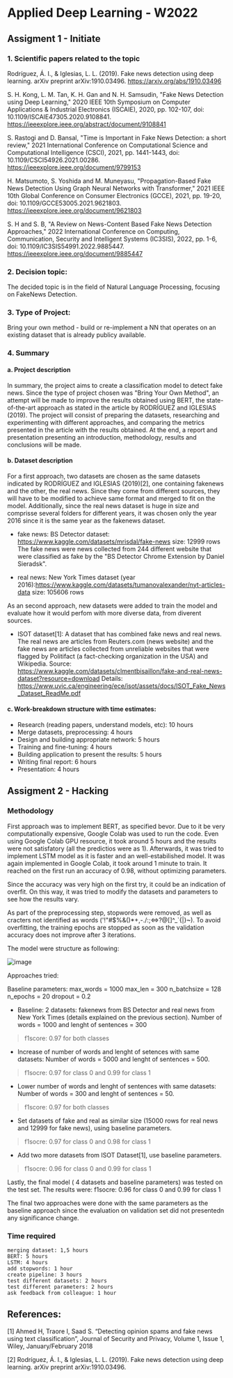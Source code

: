 # Applied Deep Learning - W2022

## Assigment 1 - Initiate

### 1. Scientific papers related to the topic

Rodríguez, Á. I., & Iglesias, L. L. (2019). Fake news detection using deep learning. arXiv preprint arXiv:1910.03496.
https://arxiv.org/abs/1910.03496

S. H. Kong, L. M. Tan, K. H. Gan and N. H. Samsudin, "Fake News Detection using Deep Learning," 2020 IEEE 10th Symposium on Computer Applications & Industrial Electronics (ISCAIE), 2020, pp. 102-107, doi: 10.1109/ISCAIE47305.2020.9108841.
https://ieeexplore.ieee.org/abstract/document/9108841

S. Rastogi and D. Bansal, "Time is Important in Fake News Detection: a short review," 2021 International Conference on Computational Science and Computational Intelligence (CSCI), 2021, pp. 1441-1443, doi: 10.1109/CSCI54926.2021.00286.
https://ieeexplore.ieee.org/document/9799153

H. Matsumoto, S. Yoshida and M. Muneyasu, "Propagation-Based Fake News Detection Using Graph Neural Networks with Transformer," 2021 IEEE 10th Global Conference on Consumer Electronics (GCCE), 2021, pp. 19-20, doi: 10.1109/GCCE53005.2021.9621803.
https://ieeexplore.ieee.org/document/9621803

S. H and S. B, "A Review on News-Content Based Fake News Detection Approaches," 2022 International Conference on Computing, Communication, Security and Intelligent Systems (IC3SIS), 2022, pp. 1-6, doi: 10.1109/IC3SIS54991.2022.9885447.
https://ieeexplore.ieee.org/document/9885447

### 2. Decision topic:
The decided topic is in the field of Natural Language Processing, focusing on FakeNews Detection.

### 3. Type of Project:
Bring your own method - build or re-implement a NN that operates on an existing dataset that is already publicy available.

### 4. Summary
#### a. Project description

In summary, the project aims to create a classification model to detect fake news. Since the type of project chosen was "Bring Your Own Method", an attempt will be made to improve the results obtained using BERT, the state-of-the-art approach as stated in the article by RODRÍGUEZ and IGLESIAS (2019). The project will consist of preparing the datasets, researching and experimenting with different approaches, and comparing the metrics presented in the article with the results obtained. At the end, a report and presentation presenting an introduction, methodology, results and conclusions will be made.

#### b. Dataset description

For a first approach, two datasets are chosen as the same datasets indicated by RODRÍGUEZ and IGLESIAS (2019)[2], one containing fakenews and the other, the real news. Since they come from different sources, they will have to be modified to achieve same format and merged to fit on the model. Additionally, since the real news dataset is huge in size and comprisse several folders for different years, it was chosen only the year 2016 since it is the same year as the fakenews dataset.

* fake news: BS Detector dataset: https://www.kaggle.com/datasets/mrisdal/fake-news size: 12999 rows
The fake news were news collected from 244 different website that were classified as fake by the "BS Detector Chrome Extension by Daniel Sieradsk".

* real news: New York Times dataset (year 2016):https://www.kaggle.com/datasets/tumanovalexander/nyt-articles-data size: 105606 rows

As an second approach, new datasets were added to train the model and evaluate how it would perfom with more diverse data, from diverent sources.

* ISOT dataset[1]: A dataset that has combined fake news and real news. The real news are articles from Reuters.com (news website) and the fake news are articles collected from unreliable websites that were flagged by Politifact (a fact-checking organization in the USA) and Wikipedia. Source: https://www.kaggle.com/datasets/clmentbisaillon/fake-and-real-news-dataset?resource=download
Details: https://www.uvic.ca/engineering/ece/isot/assets/docs/ISOT_Fake_News_Dataset_ReadMe.pdf




#### c. Work-breakdown structure with time estimates:

* Research (reading papers, understand models, etc): 10 hours
* Merge datasets, preprocessing: 4 hours
* Design and building appropriate network: 5 hours
* Training and fine-tuning: 4 hours
* Building application to present the results: 5 hours
* Writing final report: 6 hours
* Presentation: 4 hours


## Assigment 2 - Hacking

### Methodology
First approach was to implement BERT, as specified bevor. Due to it be very computationally expensive, Google Colab was used to run the code. Even using Google Colab GPU resource, it took around 5 hours and the results were not satisfatory (all the predictios were as 1). 
Afterwards, it was tried to implement LSTM model as it is faster and an well-estabilished model. It was again implemented in Google Colab, it took around 1 minute to train. It reached on the first run an accuracy of 0.98, without optimizing parameters. 

Since the accuracy was very high on the first try, it could be an indication of overfit. On this way, it was tried to modify the datasets and parameters to see how the results vary.

As part of the preprocessing step, stopwords were removed, as well as cracters not identified as words ('!"#$%&()*+,-./:;<=>?@[\]^_`{|}~). To avoid overfitting, the training epochs are stopped as soon as the validation accuracy does not improve after 3 iterations.

The model were structure as following:

![image](https://user-images.githubusercontent.com/47119194/206860189-0f966356-1b6d-4564-b252-65e7c37c7901.png)



Approaches tried:

Baseline parameters:
    max_words = 1000
    max_len = 300
    n_batchsize = 128
    n_epochs = 20
    dropout = 0.2

* Baseline: 2 datasets: fakenews from BS Detector and real news from New York Times (details explained on the previous section). Number of words = 1000 and lenght of sentences = 300
 > f1score: 0.97 for both classes
 
* Increase of number of words and lenght of setences with same datasets: Number of words = 5000 and lenght of sentences = 500. 
> f1socre: 0.97 for class 0 and 0.99 for class 1

* Lower number of words and lenght of sentences with same datasets:  Number of words = 300 and lenght of sentences = 50.
> f1score: 0.97 for both classes

* Set datasets of fake and real as similar size (15000 rows for real news and 12999 for fake news), using baseline parameters.
> f1socre: 0.97 for class 0 and 0.98 for class 1

* Add two more datasets from ISOT Dataset[1], use baseline parameters.
> f1socre: 0.96 for class 0 and 0.99 for class 1

Lastly, the final model ( 4 datasets and baseline parameters) was tested on the test set. 
The results were: f1socre: 0.96 for class 0 and 0.99 for class 1

The final two approaches were done with the same parameters as the baseline approach since the evaluation on validation set did not presentedn any significance change.

    


### Time required

    merging dataset: 1,5 hours
    BERT: 5 hours
    LSTM: 4 hours
    add stopwords: 1 hour
    create pipeline: 3 hours
    test different datasets: 2 hours
    test different parameters: 2 hours
    ask feedback from colleague: 1 hour
    
    
## References:

[1] Ahmed H, Traore I, Saad S. “Detecting opinion spams and fake news using text classification”, Journal of Security and Privacy, Volume 1, Issue 1, Wiley, January/February 2018

[2] Rodríguez, Á. I., & Iglesias, L. L. (2019). Fake news detection using deep learning. arXiv preprint arXiv:1910.03496.
